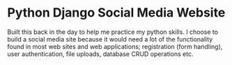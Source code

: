 # Python Django Social Media Website

Built this back in the day to help me practice my python skills. I choose to build a social media site because it would need a lot of the functionality found in most web sites and web applications; registration (form handling), user authentication, file uploads, database CRUD operations etc.
